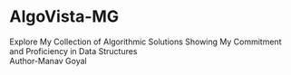 # AlgoVista-MG
Explore My Collection of Algorithmic Solutions Showing My Commitment and Proficiency in Data Structures
<br>
Author-Manav Goyal 
